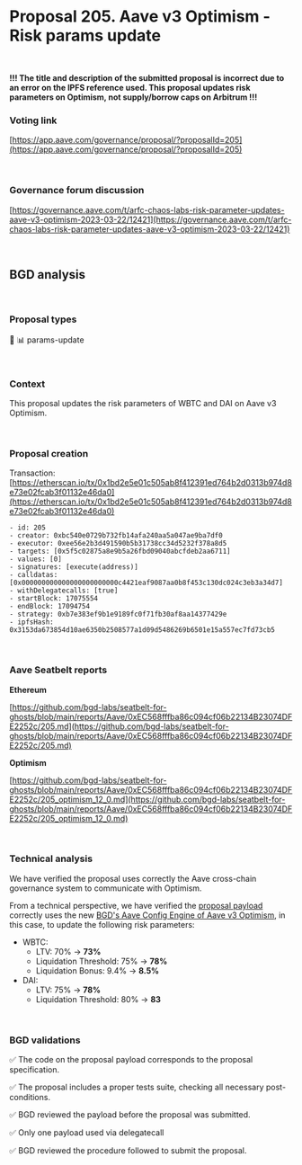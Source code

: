 # Proposal 205. Aave v3 Optimism - Risk params update

<br>

**!!! The title and description of the submitted proposal is incorrect due to an error on the IPFS reference used. This proposal updates risk parameters on Optimism, not supply/borrow caps on Arbitrum !!!**


### Voting link

[https://app.aave.com/governance/proposal/?proposalId=205](https://app.aave.com/governance/proposal/?proposalId=205)

<br>

### Governance forum discussion

[https://governance.aave.com/t/arfc-chaos-labs-risk-parameter-updates-aave-v3-optimism-2023-03-22/12421](https://governance.aave.com/t/arfc-chaos-labs-risk-parameter-updates-aave-v3-optimism-2023-03-22/12421)

<br>

## BGD analysis

<br>

### Proposal types

:wrench: :bar_chart: params-update

<br>

### Context

This proposal updates the risk parameters of WBTC and DAI on Aave v3 Optimism.


<br>

### Proposal creation

Transaction: [https://etherscan.io/tx/0x1bd2e5e01c505ab8f412391ed764b2d0313b974d8e73e02fcab3f01132e46da0](https://etherscan.io/tx/0x1bd2e5e01c505ab8f412391ed764b2d0313b974d8e73e02fcab3f01132e46da0)

```
- id: 205
- creator: 0xbc540e0729b732fb14afa240aa5a047ae9ba7df0
- executor: 0xee56e2b3d491590b5b31738cc34d5232f378a8d5
- targets: [0x5f5c02875a8e9b5a26fbd09040abcfdeb2aa6711]
- values: [0]
- signatures: [execute(address)]
- calldatas: [0x000000000000000000000000c4421eaf9087aa0b8f453c130dc024c3eb3a34d7]
- withDelegatecalls: [true]
- startBlock: 17075554
- endBlock: 17094754
- strategy: 0xb7e383ef9b1e9189fc0f71fb30af8aa14377429e
- ipfsHash: 0x3153da673854d10ae6350b2508577a1d09d5486269b6501e15a557ec7fd73cb5
```

<br>

### Aave Seatbelt reports

**Ethereum**

[https://github.com/bgd-labs/seatbelt-for-ghosts/blob/main/reports/Aave/0xEC568fffba86c094cf06b22134B23074DFE2252c/205.md](https://github.com/bgd-labs/seatbelt-for-ghosts/blob/main/reports/Aave/0xEC568fffba86c094cf06b22134B23074DFE2252c/205.md)


**Optimism**

[https://github.com/bgd-labs/seatbelt-for-ghosts/blob/main/reports/Aave/0xEC568fffba86c094cf06b22134B23074DFE2252c/205_optimism_12_0.md](https://github.com/bgd-labs/seatbelt-for-ghosts/blob/main/reports/Aave/0xEC568fffba86c094cf06b22134B23074DFE2252c/205_optimism_12_0.md)


<br>

### Technical analysis

We have verified the proposal uses correctly the Aave cross-chain governance system to communicate with Optimism.

From a technical perspective, we have verified the [proposal payload](https://optimistic.etherscan.io/address/0xc4421eaf9087aa0b8f453c130dc024c3eb3a34d7#code#F22#L1) correctly uses the new [BGD's Aave Config Engine of Aave v3 Optimism](https://optimistic.etherscan.io/address/0x7a9a9c14b35e58ffa1cc84ab421ace0fdcd289e3#code#F18#L1), in this case, to update the following risk parameters:

- WBTC:
  - LTV: 70% -> **73%**
  - Liquidation Threshold: 75% -> **78%**
  - Liquidation Bonus: 9.4% -> **8.5%**
- DAI:
  - LTV: 75% -> **78%**
  - Liquidation Threshold: 80% -> **83**

<br>

### BGD validations

:white_check_mark: The code on the proposal payload corresponds to the proposal specification.

:white_check_mark: The proposal includes a proper tests suite, checking all necessary post-conditions.

:white_check_mark: BGD reviewed the payload before the proposal was submitted.

:white_check_mark: Only one payload used via delegatecall

:white_check_mark: BGD reviewed the procedure followed to submit the proposal.
